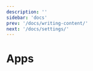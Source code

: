 ```yaml
---
description: ''
sidebar: 'docs'
prev: '/docs/writing-content/'
next: '/docs/settings/'
---
```


# Apps